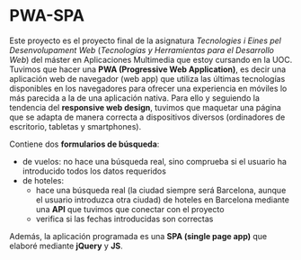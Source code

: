 # PWA-SPA

Este proyecto es el proyecto final de la asignatura *Tecnologies i Eines pel Desenvolupament Web* (*Tecnologías y Herramientas para el Desarrollo Web*) del máster en Aplicaciones Multimedia que estoy cursando en la UOC. Tuvimos que hacer una **PWA (Progressive Web Application)**, es decir una aplicación web de navegador (web app) que utiliza las últimas tecnologías disponibles en los navegadores para ofrecer una experiencia en móviles lo más parecida a la de una aplicación nativa. Para ello y seguiendo la tendencia del **responsive web design**, tuvimos que maquetar una página que se adapta de manera correcta a dispositivos diversos (ordinadores de escritorio, tabletas y smartphones). 

Contiene dos **formularios de búsqueda**: 
  - de vuelos: no hace una búsqueda real, sino comprueba si el usuario ha introducido todos los datos requeridos
  - de hoteles: 
    - hace una búsqueda real (la ciudad siempre será Barcelona, aunque el usuario introduzca otra ciudad) de hoteles en Barcelona mediante una **API** que tuvimos que conectar con el proyecto
    - verifica si las fechas introducidas son correctas

Además, la aplicación programada es una **SPA (single page app)** que elaboré mediante **jQuery** y **JS**.


